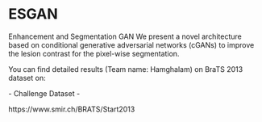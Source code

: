 # ESGAN
Enhancement and Segmentation GAN
We present a novel architecture based on conditional generative adversarial networks (cGANs) to improve the lesion contrast for the pixel-wise segmentation.

You can find detailed results (Team name: Hamghalam) on BraTS 2013 dataset on:
<p> - Challenge Dataset - </p>
<p> https://www.smir.ch/BRATS/Start2013 </p>
